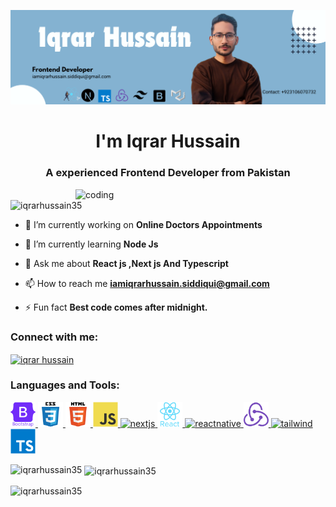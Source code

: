 ![logo](https://github.com/IqrarHussain35/IqrarHussain35/blob/main/github-banner.png)
<h1 align="center">I'm Iqrar Hussain</h1>
<h3 align="center">A experienced Frontend Developer from Pakistan</h3>
<img align='right' alt='coding' width='400' src='https://user-images.githubusercontent.com/69011963/137184767-79a13ec7-1bb3-4341-a6da-3a149c9c159a.gif'/>
<p align="left"> <img src="https://komarev.com/ghpvc/?username=iqrarhussain35&label=Profile%20views&color=0e75b6&style=flat" alt="iqrarhussain35" /> </p>

- 🔭 I’m currently working on **Online Doctors Appointments**

- 🌱 I’m currently learning **Node Js**

- 💬 Ask me about **React js ,Next js And Typescript**

- 📫 How to reach me **iamiqrarhussain.siddiqui@gmail.com**

- ⚡ Fun fact **Best code comes after midnight.**

<h3 align="left">Connect with me:</h3>
<p align="left">
<a href="https://linkedin.com/in/iqrar-hussain-siddiqui" target="blank"><img align="center" src="https://raw.githubusercontent.com/rahuldkjain/github-profile-readme-generator/master/src/images/icons/Social/linked-in-alt.svg" alt="iqrar hussain" height="30" width="40" /></a>
</p>

<h3 align="left">Languages and Tools:</h3>
<p align="left"> <a href="https://getbootstrap.com" target="_blank" rel="noreferrer"> <img src="https://raw.githubusercontent.com/devicons/devicon/master/icons/bootstrap/bootstrap-plain-wordmark.svg" alt="bootstrap" width="40" height="40"/> </a> <a href="https://www.w3schools.com/css/" target="_blank" rel="noreferrer"> <img src="https://raw.githubusercontent.com/devicons/devicon/master/icons/css3/css3-original-wordmark.svg" alt="css3" width="40" height="40"/> </a> <a href="https://www.w3.org/html/" target="_blank" rel="noreferrer"> <img src="https://raw.githubusercontent.com/devicons/devicon/master/icons/html5/html5-original-wordmark.svg" alt="html5" width="40" height="40"/> </a> <a href="https://developer.mozilla.org/en-US/docs/Web/JavaScript" target="_blank" rel="noreferrer"> <img src="https://raw.githubusercontent.com/devicons/devicon/master/icons/javascript/javascript-original.svg" alt="javascript" width="40" height="40"/> </a> <a href="https://nextjs.org/" target="_blank" rel="noreferrer"> <img src="https://cdn.worldvectorlogo.com/logos/nextjs-2.svg" alt="nextjs" width="40" height="40"/> </a> <a href="https://reactjs.org/" target="_blank" rel="noreferrer"> <img src="https://raw.githubusercontent.com/devicons/devicon/master/icons/react/react-original-wordmark.svg" alt="react" width="40" height="40"/> </a> <a href="https://reactnative.dev/" target="_blank" rel="noreferrer"> <img src="https://reactnative.dev/img/header_logo.svg" alt="reactnative" width="40" height="40"/> </a> <a href="https://redux.js.org" target="_blank" rel="noreferrer"> <img src="https://raw.githubusercontent.com/devicons/devicon/master/icons/redux/redux-original.svg" alt="redux" width="40" height="40"/> </a> <a href="https://tailwindcss.com/" target="_blank" rel="noreferrer"> <img src="https://www.vectorlogo.zone/logos/tailwindcss/tailwindcss-icon.svg" alt="tailwind" width="40" height="40"/> </a> <a href="https://www.typescriptlang.org/" target="_blank" rel="noreferrer"> <img src="https://raw.githubusercontent.com/devicons/devicon/master/icons/typescript/typescript-original.svg" alt="typescript" width="40" height="40"/> </a> </p>

<p><img align="left" src="https://github-readme-stats.vercel.app/api/top-langs?username=iqrarhussain35&show_icons=true&locale=en&layout=compact" alt="iqrarhussain35" /></p>

<p>&nbsp;<img align="center" src="https://github-readme-stats.vercel.app/api?username=iqrarhussain35&show_icons=true&locale=en" alt="iqrarhussain35" /></p>

<p><img align="center" src="https://github-readme-streak-stats.herokuapp.com/?user=iqrarhussain35&" alt="iqrarhussain35" /></p>
